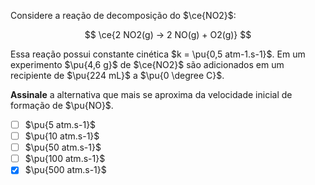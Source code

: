 Considere a reação de decomposição do $\ce{NO2}$:

$$
\ce{2 NO2(g) -> 2 NO(g) + O2(g)}
$$

Essa reação possui constante cinética $k = \pu{0,5 atm-1.s-1}$. Em um experimento $\pu{4,6 g}$ de $\ce{NO2}$ são adicionados em um recipiente de $\pu{224 mL}$ a $\pu{0 \degree C}$.

**Assinale** a alternativa que mais se aproxima da velocidade inicial de formação de $\pu{NO}$.

- [ ] $\pu{5 atm.s-1}$
- [ ] $\pu{10 atm.s-1}$
- [ ] $\pu{50 atm.s-1}$
- [ ] $\pu{100 atm.s-1}$
- [x] $\pu{500 atm.s-1}$
